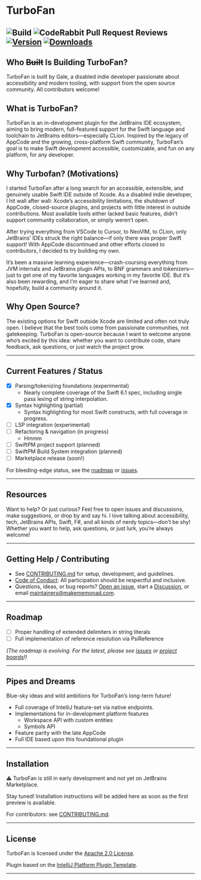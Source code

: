 # TurboFan

![Build](https://github.com/MakeMeMonad/TurboFan/workflows/Build/badge.svg)
![CodeRabbit Pull Request Reviews](https://img.shields.io/coderabbit/prs/github/MakeMeMonad/TurboFan?utm_source=oss&utm_medium=github&utm_campaign=MakeMeMonad%2FTurboFan&labelColor=171717&color=FF570A&link=https%3A%2F%2Fcoderabbit.ai&label=CodeRabbit+Reviews)
[![Version](https://img.shields.io/jetbrains/plugin/v/MARKETPLACE_ID.svg)](https://plugins.jetbrains.com/plugin/MARKETPLACE_ID)
[![Downloads](https://img.shields.io/jetbrains/plugin/d/MARKETPLACE_ID.svg)](https://plugins.jetbrains.com/plugin/MARKETPLACE_ID)
---
<!-- Plugin description -->

## Who ~~Built~~ Is Building TurboFan?

TurboFan is built by Gale, a disabled indie developer passionate about accessibility and modern tooling, with support
from the open source community.
All contributors welcome!

## What is TurboFan?

TurboFan is an in-development plugin for the JetBrains IDE ecosystem, aiming to bring modern, full-featured support for
the Swift language and toolchain to JetBrains editors—especially CLion. Inspired by the legacy of AppCode and the
growing, cross-platform Swift community, TurboFan’s goal is to make Swift development accessible, customizable, and fun
on any platform, for any developer.

## Why Turbofan? (Motivations)

I started TurboFan after a long search for an accessible, extensible, and genuinely usable Swift IDE outside of Xcode.
As a disabled indie developer, I hit wall after wall: Xcode’s accessibility limitations, the shutdown of AppCode,
closed-source plugins, and projects with little interest in outside contributions. Most available tools either lacked
basic features, didn’t support community collaboration, or simply weren’t open.

After trying everything from VSCode to Cursor, to NeoVIM, to CLion, only JetBrains’ IDEs struck the right balance—if
only there was proper Swift support! With AppCode discontinued and other efforts closed to contributors, I decided to
try building my own.

It’s been a massive learning experience—crash-coursing everything from JVM internals and JetBrains plugin APIs, to BNF
grammars and tokenizers—just to get one of my favorite languages working in my favorite IDE. But it’s also been
rewarding, and I’m eager to share what I’ve learned and, hopefully, build a community around it.

## Why Open Source?

The existing options for Swift outside Xcode are limited and often not truly open. I believe that the best tools come
from passionate communities, not gatekeeping. TurboFan is open-source because I want to welcome anyone who’s excited by
this idea: whether you want to contribute code, share feedback, ask questions, or just watch the project grow.

---

## Current Features / Status

- [x] Parsing/tokenizing foundations (experimental)
    - Nearly complete coverage of the Swift 6.1 spec, including single pass lexing of string interpolation.
- [x] Syntax highlighting (partial)
    - Syntax highlighting for most Swift constructs, with full coverage in progress.
- [ ] LSP integration (experimental)
- [ ] Refactoring & navigation (in progress)
    - Hmmm
- [ ] SwiftPM project support (planned)
- [ ] SwiftPM Build System integration (planned)
- [ ] Marketplace release (soon!)

For bleeding-edge status, see the [roadmap](#roadmap) or [issues](https://github.com/MakeMeMonad/TurboFan/issues).

---

## Resources

Want to help? Or just curious? Feel free to open issues and discussions, make suggestions, or drop by and say hi. I love
talking about accessibility, tech, JetBrains APIs, Swift, F#, and all kinds of nerdy topics—don’t be shy!
Whether you want to help, ask questions, or just lurk, you’re always welcome!

---

## Getting Help / Contributing

- See [CONTRIBUTING.md](./CONTRIBUTING.md) for setup, development, and guidelines.
- [Code of Conduct](./CODE_OF_CONDUCT.md): All participation should be respectful and inclusive.
- Questions, ideas, or bug reports? [Open an issue](https://github.com/MakeMeMonad/TurboFan/issues), start
  a [Discussion](https://github.com/MakeMeMonad/TurboFan/discussions), or
  email [maintainers@makememonad.com](mailto:maintainers@makememonad.com).

---

## Roadmap

- [ ] Proper handling of extended delimiters in string literals
- [ ] Full implementation of reference resolution via PsiReference

_(The roadmap is evolving. For the latest, please see [issues](https://github.com/MakeMeMonad/TurboFan/issues)
or [project boards](https://github.com/MakeMeMonad/TurboFan/projects)!)_

---

## Pipes and Dreams

Blue-sky ideas and wild ambitions for TurboFan’s long-term future!

- Full coverage of IntelliJ feature-set via native endpoints.
- Implementations for in-development platform features
    - Workspace API with custom entities
    - Symbols API
- Feature parity with the late AppCode
- Full IDE based upon this foundational plugin

---
<!-- Plugin description end -->

## Installation

⚠️ TurboFan is still in early development and not yet on JetBrains Marketplace.

Stay tuned! Installation instructions will be added here as soon as the first preview is available.

For contributors: see [CONTRIBUTING.md](./CONTRIBUTING.md).

<!--
####  For users:

- Using the IDE built-in plugin system:
  
  <kbd>Settings/Preferences</kbd> > <kbd>Plugins</kbd> > <kbd>Marketplace</kbd> > <kbd>Search for "TurboFan"</kbd> >
  <kbd>Install</kbd>
  
- Using JetBrains Marketplace:

  Go to [JetBrains Marketplace](https://plugins.jetbrains.com/plugin/MARKETPLACE_ID) and install it by clicking the <kbd>Install to ...</kbd> button in case your IDE is running.

  You can also download the [latest release](https://plugins.jetbrains.com/plugin/MARKETPLACE_ID/versions) from JetBrains Marketplace and install it manually using
  <kbd>Settings/Preferences</kbd> > <kbd>Plugins</kbd> > <kbd>⚙️</kbd> > <kbd>Install plugin from disk...</kbd>

- Manually:

  Download the [latest release](https://github.com/MakeMeMonad/TurboFan/releases/latest) and install it manually using
  <kbd>Settings/Preferences</kbd> > <kbd>Plugins</kbd> > <kbd>⚙️</kbd> > <kbd>Install plugin from disk...</kbd>
-->
---

## License

TurboFan is licensed under the [Apache 2.0 License](LICENSE.txt).

Plugin based on the [IntelliJ Platform Plugin Template][template].

---

[template]: https://github.com/JetBrains/intellij-platform-plugin-template

[docs:plugin-description]: https://plugins.jetbrains.com/docs/intellij/plugin-user-experience.html#plugin-description-and-presentation